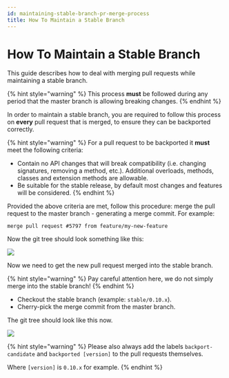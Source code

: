 ```yaml
---
id: maintaining-stable-branch-pr-merge-process
title: How To Maintain a Stable Branch
---
```


# How To Maintain a Stable Branch

This guide describes how to deal with merging pull requests while maintaining a stable branch.

{% hint style="warning" %}
This process **must** be followed during any period that the master branch is allowing breaking changes.
{% endhint %}

In order to maintain a stable branch, you are required to follow this process on **every** pull request that is merged, to ensure they can be backported correctly.

{% hint style="warning" %}
For a pull request to be backported it **must** meet the following criteria:

* Contain no API changes that will break compatibility (i.e. changing signatures, removing a method, etc.). Additional overloads, methods, classes and extension methods are allowable.
* Be suitable for the stable release, by default most changes and features will be considered.
{% endhint %}

Provided the above criteria are met, follow this procedure: merge the pull request to the master branch - generating a merge commit. For example:

```
merge pull request #5797 from feature/my-new-feature
```

Now the git tree should look something like this:

![](<../../../.gitbook/assets/image (6) (1) (1) (1).png>)

Now we need to get the new pull request merged into the stable branch.

{% hint style="warning" %}
Pay careful attention here, we do not simply merge into the stable branch!
{% endhint %}

* Checkout the stable branch (example: `stable/0.10.x`).
* Cherry-pick the merge commit from the master branch.

The git tree should look like this now.

![](<../../../.gitbook/assets/image (13) (1).png>)

{% hint style="warning" %}
Please also always add the labels `backport-candidate` and `backported [version]` to the pull requests themselves.&#x20;

Where `[version]` is `0.10.x` for example.
{% endhint %}

